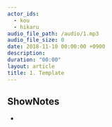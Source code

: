 ```yaml
---
actor_ids:
  - kou
  - hikaru
audio_file_path: /audio/1.mp3
audio_file_size: 0
date: 2018-11-10 00:00:00 +0900
description:
duration: "00:00"
layout: article
title: 1. Template
---
```


## ShowNotes
*